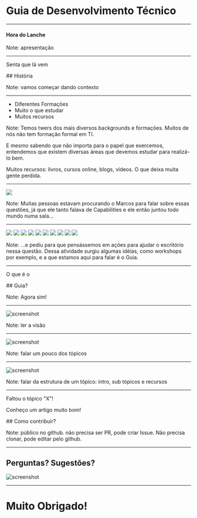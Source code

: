# Guia de Desenvolvimento Técnico
<hr />
<h4 class="subtitle">Hora do Lanche</h4>

Note: apresentação

---

<p class="subtitle">Senta que lá vem</p>
## História

Note: vamos começar dando contexto

----

<ul>
  <li>Diferentes Formações</li>
  <li>Muito o que estudar</li>
  <li>Muitos recursos</li>
</ul>

Note:
Temos twers dos mais diversos backgrounds e formações. Muitos de nós não
tem formação formal em TI.

E mesmo sabendo que não importa para o papel que exercemos, entendemos
que existem diversas áreas que devemos estudar para realizá-lo bem.

Muitos recursos: livros, cursos online, blogs, vídeos. O que deixa muita
gente perdida.

----

<img src="pictures/marcos.png" class="picture" /> 

Note:
Muitas pessoas estavam procurando o Marcos para falar sobre essas questões,
já que ele tanto falava de Capabilities e ele então juntou todo mundo numa
sala...

----

<img src="pictures/anike.jpeg" class="picture" /> 
<img src="pictures/bonat.jpeg" class="picture" /> 
<img src="pictures/carolina.png" class="picture" /> 
<img src="pictures/glauco.jpeg" class="picture" /> 
<img src="pictures/marcelo.jpeg" class="picture" /> 
<img src="pictures/marcos.png" class="picture" /> 
<img src="pictures/jean.jpeg" class="picture" /> 
<img src="pictures/jeff.jpeg" class="picture" /> 
<img src="pictures/roberto.jpeg" class="picture" /> 
<img src="pictures/rogerio.jpeg" class="picture" /> 

Note: ...e pediu para que pensássemos em ações para ajudar o escritório
nessa questão.
Dessa atividade surgiu algumas idéias, como workshops por exemplo, e a
que estamos aqui para falar é o Guia.

---

<p class="subtitle">O que é o</p>
## Guia?

Note: Agora sim!

----

![screenshot](screenshots/guia1.png)

Note: ler a visão

----

![screenshot](screenshots/guia2.png)

Note: falar um pouco dos tópicos

----

![screenshot](screenshots/guia3.png)

Note: falar da estrutura de um tópico: intro, sub tópicos e recursos

---

<p class="subtitle">Faltou o tópico "X"!</p>
<p class="subtitle">Conheço um artigo muito bom!</p>
## Como contribuir?

Note: público no github. não precisa ser PR, pode criar Issue.
Não precisa clonar, pode editar pelo github.

---

## Perguntas? Sugestões?

![screenshot](screenshots/guia1.png)

---

# Muito Obrigado!
